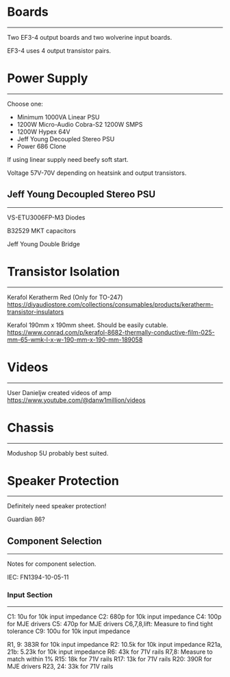 # Boards
---
Two EF3-4 output boards and two wolverine input boards.

EF3-4 uses 4 output transistor pairs. 

# Power Supply
---
Choose one:
- Minimum 1000VA Linear PSU
- 1200W Micro-Audio Cobra-S2 1200W SMPS
- 1200W Hypex 64V
- Jeff Young Decoupled Stereo PSU
- Power 686 Clone

If using linear supply need beefy soft start.

Voltage 57V-70V depending on heatsink and output transistors.

## Jeff Young Decoupled Stereo PSU
---
VS-ETU3006FP-M3 Diodes

B32529 MKT capacitors

Jeff Young Double Bridge

# Transistor Isolation
---
Kerafol Keratherm Red (Only for TO-247)
https://diyaudiostore.com/collections/consumables/products/keratherm-transistor-insulators

Kerafol 190mm x 190mm sheet. Should be easily cutable.
https://www.conrad.com/p/kerafol-8682-thermally-conductive-film-025-mm-65-wmk-l-x-w-190-mm-x-190-mm-189058

# Videos
---
User Danieljw created videos of amp
https://www.youtube.com/@danw1million/videos

# Chassis
---
Modushop 5U probably best suited. 

# Speaker Protection
---
Definitely need speaker protection!

Guardian 86?

## Component Selection
---
Notes for component selection.

IEC: FN1394-10-05-11

### Input Section
---
C1: 10u for 10k input impedance
C2: 680p for 10k input impedance
C4: 100p for MJE drivers
C5: 470p for MJE drivers
C6,7,8,lift: Measure to find tight tolerance
C9: 100u for 10k input impedance

R1, 9: 383R for 10k input impedance
R2: 10.5k for 10k input impedance
R21a, 21b: 5.23k for 10k input impedance
R6: 43k for 71V rails
R7,8: Measure to match within 1%
R15: 18k for 71V rails
R17: 13k for 71V rails
R20: 390R for MJE drivers
R23, 24: 33k for 71V rails



